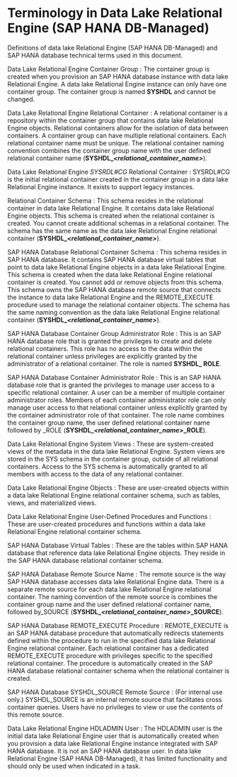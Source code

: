 <!-- loiof7a14661f6e045398c5d4207123285e8 -->

# Terminology in Data Lake Relational Engine \(SAP HANA DB-Managed\)

Definitions of data lake Relational Engine \(SAP HANA DB-Managed\) and SAP HANA database technical terms used in this document.

 Data Lake Relational Engine Container Group
 :   The container group is created when you provision an SAP HANA database instance with data lake Relational Engine. A data lake Relational Engine instance can only have one container group. The container group is named **SYSHDL** and cannot be changed.

  Data Lake Relational Engine Relational Container
 :   A relational container is a repository within the container group that contains data lake Relational Engine objects. Relational containers allow for the isolation of data between containers. A container group can have multiple relational containers. Each relational container name must be unique. The relational container naming convention combines the container group name with the user defined relational container name \(**SYSHDL\_*<relational\_container\_name\>***\).

  Data Lake Relational Engine *SYSRDL\#CG* Relational Container 
 :   SYSRDL\#CG is the initial relational container created in the container group in a data lake Relational Engine instance. It exists to support legacy instances.

  Relational Container Schema
 :   This schema resides in the relational container in data lake Relational Engine. It contains data lake Relational Engine objects. This schema is created when the relational container is created. You cannot create additional schemas in a relational container. The schema has the same name as the data lake Relational Engine relational container \(**SYSHDL\_*<relational\_container\_name\>***\).

  SAP HANA Database Relational Container Schema
 :   This schema resides in SAP HANA database. It contains SAP HANA database virtual tables that point to data lake Relational Engine objects in a data lake Relational Engine. This schema is created when the data lake Relational Engine relational container is created. You cannot add or remove objects from this schema. This schema owns the SAP HANA database remote source that connects the instance to data lake Relational Engine and the REMOTE\_EXECUTE procedure used to manage the relational container objects. The schema has the same naming convention as the data lake Relational Engine relational container \(**SYSHDL\_*<relational\_container\_name\>***\).

  SAP HANA Database Container Group Administrator Role
 :   This is an SAP HANA database role that is granted the privileges to create and delete relational containers. This role has no access to the data within the relational container unless privileges are explicitly granted by the administrator of a relational container. The role is named **SYSHDL\_ ROLE**.

  SAP HANA Database Container Administrator Role
 :   This is an SAP HANA database role that is granted the privileges to manage user access to a specific relational container. A user can be a member of multiple container administrator roles. Members of each container administrator role can only manage user access to that relational container unless explicitly granted by the container administrator role of that container. The role name combines the container group name, the user defined relational container name followed by \_ROLE \(**SYSHDL\_*<relational\_container\_name\>*\_ROLE**\).

  Data Lake Relational Engine System Views
 :   These are system-created views of the metadata in the data lake Relational Engine. System views are stored in the SYS schema in the container group, outside of all relational containers. Access to the SYS schema is automatically granted to all members with access to the data of any relational container.

  Data Lake Relational Engine Objects
 :   These are user-created objects within a data lake Relational Engine relational container schema, such as tables, views, and materialized views.

  Data Lake Relational Engine User-Defined Procedures and Functions
 :   These are user-created procedures and functions within a data lake Relational Engine relational container schema.

  SAP HANA Database Virtual Tables
 :   These are the tables within SAP HANA database that reference data lake Relational Engine objects. They reside in the SAP HANA database relational container schema.

  SAP HANA Database Remote Source Name
 :   The remote source is the way SAP HANA database accesses data lake Relational Engine data. There is a separate remote source for each data lake Relational Engine relational container. The naming convention of the remote source is combines the container group name and the user defined relational container name, followed by\_SOURCE \(**SYSHDL\_*<relational\_container\_name\>*\_SOURCE**\).

  SAP HANA Database REMOTE\_EXECUTE Procedure
 :   REMOTE\_EXECUTE is an SAP HANA database procedure that automatically redirects statements defined within the procedure to run in the specified data lake Relational Engine relational container. Each relational container has a dedicated REMOTE\_EXECUTE procedure with privileges specific to the specified relational container. The procedure is automatically created in the SAP HANA database relational container schema when the relational container is created.

  SAP HANA Database SYSHDL\_SOURCE Remote Source
 :   \(For internal use only.\) SYSHDL\_SOURCE is an internal remote source that facilitates cross container queries. Users have no privileges to view or use the contents of this remote source.

  Data Lake Relational Engine HDLADMIN User
 :   The HDLADMIN user is the initial data lake Relational Engine user that is automatically created when you provision a data lake Relational Engine instance integrated with SAP HANA database. It is not an SAP HANA database user. In data lake Relational Engine \(SAP HANA DB-Managed\), it has limited functionality and should only be used when indicated in a task.

 